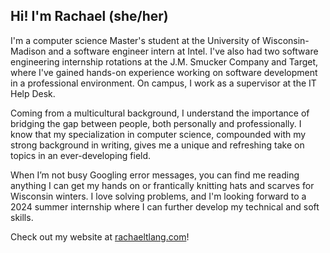 ## Hi! I'm Rachael (she/her)

I'm a computer science Master's student at the University of Wisconsin-Madison and a software engineer intern at Intel. I've also had two software engineering internship rotations at the J.M. Smucker Company and Target, where I've gained hands-on experience working on software development in a professional environment. On campus, I work as a supervisor at the IT Help Desk.

Coming from a multicultural background, I understand the importance of bridging the gap between people, both personally and professionally. I know that my specialization in computer science, compounded with my strong background in writing, gives me a unique and refreshing take on topics in an ever-developing field.

When I’m not busy Googling error messages, you can find me reading anything I can get my hands on or frantically knitting hats and scarves for Wisconsin winters. I love solving problems, and I'm looking forward to a 2024 summer internship where I can further develop my technical and soft skills.

Check out my website at [rachaeltlang.com](https://rachaeltlang.com/)!
